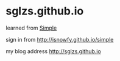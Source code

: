 # sglzs.github.io

learned from [Simple](https://github.com/isnowfy/simple)

sign in from http://isnowfy.github.io/simple

my blog address http://sglzs.github.io

